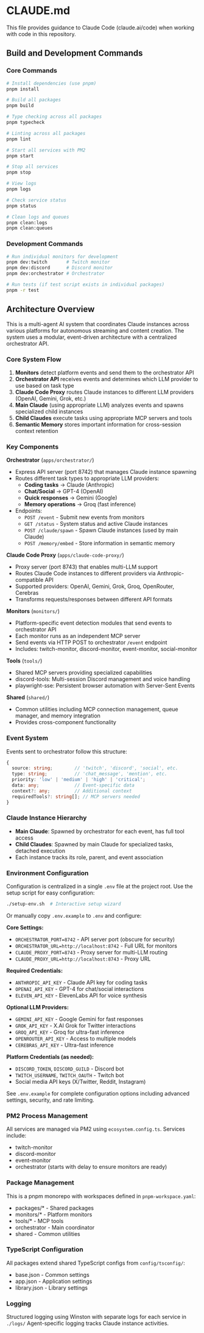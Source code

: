# CLAUDE.md

This file provides guidance to Claude Code (claude.ai/code) when working with code in this repository.

## Build and Development Commands

### Core Commands
```bash
# Install dependencies (use pnpm)
pnpm install

# Build all packages
pnpm build

# Type checking across all packages
pnpm typecheck

# Linting across all packages
pnpm lint

# Start all services with PM2
pnpm start

# Stop all services
pnpm stop

# View logs
pnpm logs

# Check service status
pnpm status

# Clean logs and queues
pnpm clean:logs
pnpm clean:queues
```

### Development Commands
```bash
# Run individual monitors for development
pnpm dev:twitch       # Twitch monitor
pnpm dev:discord      # Discord monitor
pnpm dev:orchestrator # Orchestrator

# Run tests (if test script exists in individual packages)
pnpm -r test
```

## Architecture Overview

This is a multi-agent AI system that coordinates Claude instances across various platforms for autonomous streaming and content creation. The system uses a modular, event-driven architecture with a centralized orchestrator API.

### Core System Flow
1. **Monitors** detect platform events and send them to the orchestrator API
2. **Orchestrator API** receives events and determines which LLM provider to use based on task type
3. **Claude Code Proxy** routes Claude instances to different LLM providers (OpenAI, Gemini, Grok, etc.)
4. **Main Claude** (using appropriate LLM) analyzes events and spawns specialized child instances
5. **Child Claudes** execute tasks using appropriate MCP servers and tools
6. **Semantic Memory** stores important information for cross-session context retention

### Key Components

**Orchestrator** (`apps/orchestrator/`)
- Express API server (port 8742) that manages Claude instance spawning
- Routes different task types to appropriate LLM providers:
  - **Coding tasks** → Claude (Anthropic)
  - **Chat/Social** → GPT-4 (OpenAI)
  - **Quick responses** → Gemini (Google)
  - **Memory operations** → Groq (fast inference)
- Endpoints:
  - `POST /event` - Submit new events from monitors
  - `GET /status` - System status and active Claude instances  
  - `POST /claude/spawn` - Spawn Claude instances (used by main Claude)
  - `POST /memory/embed` - Store information in semantic memory

**Claude Code Proxy** (`apps/claude-code-proxy/`)
- Proxy server (port 8743) that enables multi-LLM support
- Routes Claude Code instances to different providers via Anthropic-compatible API
- Supported providers: OpenAI, Gemini, Grok, Groq, OpenRouter, Cerebras
- Transforms requests/responses between different API formats

**Monitors** (`monitors/`)
- Platform-specific event detection modules that send events to orchestrator API
- Each monitor runs as an independent MCP server
- Send events via HTTP POST to orchestrator `/event` endpoint
- Includes: twitch-monitor, discord-monitor, event-monitor, social-monitor

**Tools** (`tools/`)
- Shared MCP servers providing specialized capabilities
- discord-tools: Multi-session Discord management and voice handling
- playwright-sse: Persistent browser automation with Server-Sent Events

**Shared** (`shared/`)
- Common utilities including MCP connection management, queue manager, and memory integration
- Provides cross-component functionality

### Event System
Events sent to orchestrator follow this structure:
```typescript
{
  source: string;        // 'twitch', 'discord', 'social', etc.
  type: string;          // 'chat_message', 'mention', etc.
  priority: 'low' | 'medium' | 'high' | 'critical';
  data: any;             // Event-specific data
  context?: any;         // Additional context
  requiredTools?: string[]; // MCP servers needed
}
```

### Claude Instance Hierarchy
- **Main Claude**: Spawned by orchestrator for each event, has full tool access
- **Child Claudes**: Spawned by main Claude for specialized tasks, detached execution
- Each instance tracks its role, parent, and event association

### Environment Configuration

Configuration is centralized in a single `.env` file at the project root. Use the setup script for easy configuration:

```bash
./setup-env.sh  # Interactive setup wizard
```

Or manually copy `.env.example` to `.env` and configure:

**Core Settings:**
- `ORCHESTRATOR_PORT=8742` - API server port (obscure for security)
- `ORCHESTRATOR_URL=http://localhost:8742` - Full URL for monitors
- `CLAUDE_PROXY_PORT=8743` - Proxy server for multi-LLM routing
- `CLAUDE_PROXY_URL=http://localhost:8743` - Proxy URL

**Required Credentials:**
- `ANTHROPIC_API_KEY` - Claude API key for coding tasks
- `OPENAI_API_KEY` - GPT-4 for chat/social interactions
- `ELEVEN_API_KEY` - ElevenLabs API for voice synthesis

**Optional LLM Providers:**
- `GEMINI_API_KEY` - Google Gemini for fast responses
- `GROK_API_KEY` - X.AI Grok for Twitter interactions
- `GROQ_API_KEY` - Groq for ultra-fast inference
- `OPENROUTER_API_KEY` - Access to multiple models
- `CEREBRAS_API_KEY` - Ultra-fast inference

**Platform Credentials (as needed):**
- `DISCORD_TOKEN`, `DISCORD_GUILD` - Discord bot
- `TWITCH_USERNAME`, `TWITCH_OAUTH` - Twitch bot
- Social media API keys (X/Twitter, Reddit, Instagram)

See `.env.example` for complete configuration options including advanced settings, security, and rate limiting.

### PM2 Process Management
All services are managed via PM2 using `ecosystem.config.ts`. Services include:
- twitch-monitor
- discord-monitor
- event-monitor
- orchestrator (starts with delay to ensure monitors are ready)

### Package Management
This is a pnpm monorepo with workspaces defined in `pnpm-workspace.yaml`:
- packages/* - Shared packages
- monitors/* - Platform monitors
- tools/* - MCP tools
- orchestrator - Main coordinator
- shared - Common utilities

### TypeScript Configuration
All packages extend shared TypeScript configs from `config/tsconfig/`:
- base.json - Common settings
- app.json - Application settings
- library.json - Library settings

### Logging
Structured logging using Winston with separate logs for each service in `./logs/`
Agent-specific logging tracks Claude instance activities.